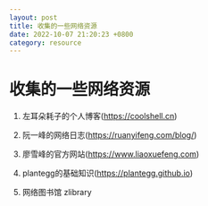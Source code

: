 ```yaml
---
layout: post
title: 收集的一些网络资源
date: 2022-10-07 21:20:23 +0800
category: resource
---
```

# 收集的一些网络资源
 
1. 左耳朵耗子的个人博客(https://coolshell.cn)

2. 阮一峰的网络日志(https://ruanyifeng.com/blog/)
 
3. 廖雪峰的官方网站(https://www.liaoxuefeng.com)

4. plantegg的基础知识(https://plantegg.github.io)

5. 网络图书馆 zlibrary
